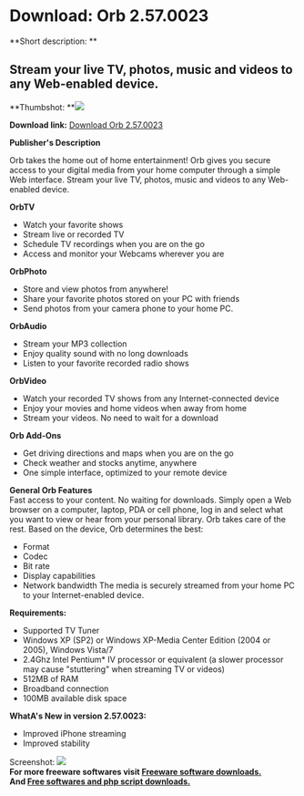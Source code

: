 # Download: Orb 2.57.0023

**Short description: **

## Stream your live TV, photos, music and videos to any Web-enabled device.

  
**Thumbshot: **![](http://www.freewarefiles.com/screenshot/orbmedia_md.gif)   
  
**Download link:** [Download Orb 2.57.0023](http://freesoftwares.boysofts.com/Orb_program_19860.html)  
  

**Publisher's Description**  
  

Orb takes the home out of home entertainment! Orb gives you secure access to
your digital media from your home computer through a simple Web interface.
Stream your live TV, photos, music and videos to any Web-enabled device.

**OrbTV**

  * Watch your favorite shows 
  * Stream live or recorded TV 
  * Schedule TV recordings when you are on the go 
  * Access and monitor your Webcams wherever you are 

**OrbPhoto**

  * Store and view photos from anywhere! 
  * Share your favorite photos stored on your PC with friends 
  * Send photos from your camera phone to your home PC. 

**OrbAudio**

  * Stream your MP3 collection 
  * Enjoy quality sound with no long downloads 
  * Listen to your favorite recorded radio shows 

**OrbVideo**

  * Watch your recorded TV shows from any Internet-connected device 
  * Enjoy your movies and home videos when away from home 
  * Stream your videos. No need to wait for a download 

**Orb Add-Ons**

  * Get driving directions and maps when you are on the go 
  * Check weather and stocks anytime, anywhere 
  * One simple interface, optimized to your remote device 

**General Orb Features**  
Fast access to your content. No waiting for downloads. Simply open a Web
browser on a computer, laptop, PDA or cell phone, log in and select what you
want to view or hear from your personal library. Orb takes care of the rest.
Based on the device, Orb determines the best:

  * Format 
  * Codec 
  * Bit rate 
  * Display capabilities 
  * Network bandwidth 
The media is securely streamed from your home PC to your Internet-enabled
device.

**Requirements:**

  * Supported TV Tuner 
  * Windows XP (SP2) or Windows XP-Media Center Edition (2004 or 2005), Windows Vista/7 
  * 2.4Ghz Intel Pentium* IV processor or equivalent (a slower processor may cause "stuttering" when streaming TV or videos) 
  * 512MB of RAM 
  * Broadband connection 
  * 100MB available disk space 

**WhatA's New in version 2.57.0023:**

  * Improved iPhone streaming 
  * Improved stability 

  
  
Screenshot: ![](http://www.freewarefiles.com/screenshot/orbmedia.gif)  
**For more freeware softwares visit [Freeware software downloads.](http://freesoftwares.boysofts.com/)**   
**And [Free softwares and php script downloads.](http://www.boysofts.com/)**

